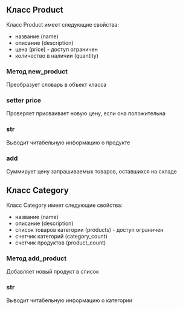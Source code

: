 ## Класс Product
Класс Product имеет следующие свойства:
- название (name)
- описание (description)
- цена (price) - доступ ограничен
- количество в наличии (quantity)

### Метод new_product
Преобразует словарь в объект класса

### setter price
Проверяет присваивает новую цену,
если она положительна

### __str__
Выводит читабельную информацию о продукте

### __add__
Суммирует цену запрашиваемых товаров, оставшихся на складе


## Класс Category
Класс Category имеет следующие свойства:
- название (name)
- описание (description)
- список товаров категории (products) - доступ ограничен
- счетчик категорий (category_count)
- счетчик продуктов (product_count)

### Метод add_product
Добавляет новый продукт в список

### __str__
Выводит читабельную информацию о категории